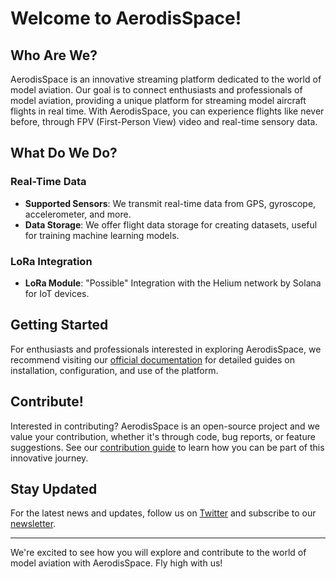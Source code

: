 # Welcome to AerodisSpace!

## Who Are We?

AerodisSpace is an innovative streaming platform dedicated to the world of model aviation. Our goal is to connect enthusiasts and professionals of model aviation, providing a unique platform for streaming model aircraft flights in real time. With AerodisSpace, you can experience flights like never before, through FPV (First-Person View) video and real-time sensory data.

## What Do We Do?

### Real-Time Data

- **Supported Sensors**: We transmit real-time data from  GPS, gyroscope, accelerometer, and more.
- **Data Storage**: We offer flight data storage for creating datasets, useful for training machine learning models.

### LoRa Integration

- **LoRa Module**: "Possible" Integration with the Helium network by Solana for IoT devices.

## Getting Started

For enthusiasts and professionals interested in exploring AerodisSpace, we recommend visiting our [official documentation](URL_TO_DOCUMENTATION) for detailed guides on installation, configuration, and use of the platform.

## Contribute!

Interested in contributing? AerodisSpace is an open-source project and we value your contribution, whether it's through code, bug reports, or feature suggestions. See our [contribution guide](URL_TO_CONTRIBUTION_GUIDE) to learn how you can be part of this innovative journey.

## Stay Updated

For the latest news and updates, follow us on [Twitter](URL_TO_TWITTER) and subscribe to our [newsletter](URL_TO_NEWSLETTER).

---

We're excited to see how you will explore and contribute to the world of model aviation with AerodisSpace. Fly high with us!

